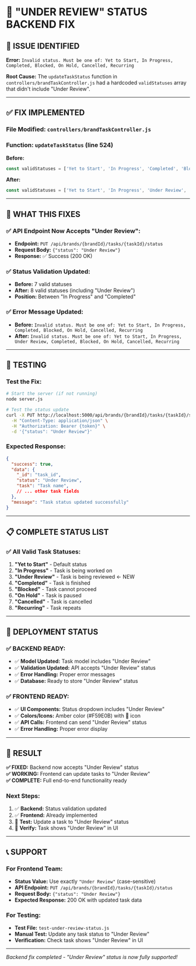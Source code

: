 # 🔧 "UNDER REVIEW" STATUS BACKEND FIX

## 🚨 **ISSUE IDENTIFIED**

**Error:** `Invalid status. Must be one of: Yet to Start, In Progress, Completed, Blocked, On Hold, Cancelled, Recurring`

**Root Cause:** The `updateTaskStatus` function in `controllers/brandTaskController.js` had a hardcoded `validStatuses` array that didn't include "Under Review".

---

## ✅ **FIX IMPLEMENTED**

### **File Modified:** `controllers/brandTaskController.js`
### **Function:** `updateTaskStatus` (line 524)

**Before:**
```javascript
const validStatuses = ['Yet to Start', 'In Progress', 'Completed', 'Blocked', 'On Hold', 'Cancelled', 'Recurring'];
```

**After:**
```javascript
const validStatuses = ['Yet to Start', 'In Progress', 'Under Review', 'Completed', 'Blocked', 'On Hold', 'Cancelled', 'Recurring'];
```

---

## 🎯 **WHAT THIS FIXES**

### **✅ API Endpoint Now Accepts "Under Review":**
- **Endpoint:** `PUT /api/brands/{brandId}/tasks/{taskId}/status`
- **Request Body:** `{"status": "Under Review"}`
- **Response:** ✅ Success (200 OK)

### **✅ Status Validation Updated:**
- **Before:** 7 valid statuses
- **After:** 8 valid statuses (including "Under Review")
- **Position:** Between "In Progress" and "Completed"

### **✅ Error Message Updated:**
- **Before:** `Invalid status. Must be one of: Yet to Start, In Progress, Completed, Blocked, On Hold, Cancelled, Recurring`
- **After:** `Invalid status. Must be one of: Yet to Start, In Progress, Under Review, Completed, Blocked, On Hold, Cancelled, Recurring`

---

## 🧪 **TESTING**

### **Test the Fix:**
```bash
# Start the server (if not running)
node server.js

# Test the status update
curl -X PUT http://localhost:5000/api/brands/{brandId}/tasks/{taskId}/status \
  -H "Content-Type: application/json" \
  -H "Authorization: Bearer {token}" \
  -d '{"status": "Under Review"}'
```

### **Expected Response:**
```json
{
  "success": true,
  "data": {
    "_id": "task_id",
    "status": "Under Review",
    "task": "Task name",
    // ... other task fields
  },
  "message": "Task status updated successfully"
}
```

---

## 📋 **COMPLETE STATUS LIST**

### **✅ All Valid Task Statuses:**
1. **"Yet to Start"** - Default status
2. **"In Progress"** - Task is being worked on
3. **"Under Review"** - Task is being reviewed ← NEW
4. **"Completed"** - Task is finished
5. **"Blocked"** - Task cannot proceed
6. **"On Hold"** - Task is paused
7. **"Cancelled"** - Task is cancelled
8. **"Recurring"** - Task repeats

---

## 🚀 **DEPLOYMENT STATUS**

### **✅ BACKEND READY:**
- ✅ **Model Updated:** Task model includes "Under Review"
- ✅ **Validation Updated:** API accepts "Under Review" status
- ✅ **Error Handling:** Proper error messages
- ✅ **Database:** Ready to store "Under Review" status

### **✅ FRONTEND READY:**
- ✅ **UI Components:** Status dropdown includes "Under Review"
- ✅ **Colors/Icons:** Amber color (#F59E0B) with 👀 icon
- ✅ **API Calls:** Frontend can send "Under Review" status
- ✅ **Error Handling:** Proper error display

---

## 🎉 **RESULT**

**✅ FIXED:** Backend now accepts "Under Review" status  
**✅ WORKING:** Frontend can update tasks to "Under Review"  
**✅ COMPLETE:** Full end-to-end functionality ready  

### **Next Steps:**
1. ✅ **Backend:** Status validation updated
2. ✅ **Frontend:** Already implemented
3. 🎯 **Test:** Update a task to "Under Review" status
4. 🎯 **Verify:** Task shows "Under Review" in UI

---

## 📞 **SUPPORT**

### **For Frontend Team:**
- **Status Value:** Use exactly `"Under Review"` (case-sensitive)
- **API Endpoint:** `PUT /api/brands/{brandId}/tasks/{taskId}/status`
- **Request Body:** `{"status": "Under Review"}`
- **Expected Response:** 200 OK with updated task data

### **For Testing:**
- **Test File:** `test-under-review-status.js`
- **Manual Test:** Update any task status to "Under Review"
- **Verification:** Check task shows "Under Review" in UI

---

*Backend fix completed - "Under Review" status is now fully supported!*
